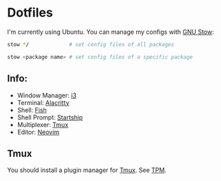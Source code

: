 # Dotfiles
I'm currently using Ubuntu. You can manage my configs with [GNU Stow](https://www.gnu.org/software/stow/):

```sh
stow */             # set config files of all packages

stow <package name> # set config files of a specific package
```

## Info:
- Window Manager: [i3](https://i3wm.org/)
- Terminal: [Alacritty](https://alacritty.org/)
- Shell: [Fish](https://fishshell.com/)
- Shell Prompt: [Startship](https://starship.rs)
- Multiplexer: [Tmux](https://github.com/tmux/tmux)
- Editor: [Neovim](https://neovim.io/)

## Tmux
You should install a plugin manager for [Tmux](https://github.com/tmux/tmux).
See [TPM](https://github.com/tmux-plugins/tpm).
